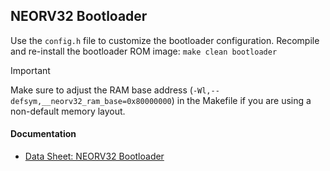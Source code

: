## NEORV32 Bootloader

Use the `config.h` file to customize the bootloader configuration.
Recompile and re-install the bootloader ROM image: `make clean bootloader`

> [!IMPORTANT]
> Make sure to adjust the RAM base address (`-Wl,--defsym,__neorv32_ram_base=0x80000000`) in the Makefile if you are using a non-default memory layout.

#### Documentation

* [Data Sheet: NEORV32 Bootloader](https://stnolting.github.io/neorv32/#_bootloader)
